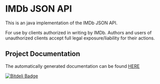 IMDb JSON API
=============

This is an java implementation of the IMDb JSON API.

For use by clients authorized in writing by IMDb.
Authors and users of unauthorized clients accept full legal exposure/liability for their actions.

Project Documentation
---------------------
The automatically generated documentation can be found [HERE](http://omertron.github.com/api-imdb/)


[![Bitdeli Badge](https://d2weczhvl823v0.cloudfront.net/Omertron/api-imdb/trend.png)](https://bitdeli.com/free "Bitdeli Badge")


